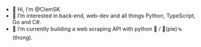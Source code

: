 - 👋 Hi, I’m @ClemSK
- 👀 I’m interested in back-end, web-dev and all things Python, TypeScript, Go and C#. 
- 🌱 I’m currently building a web scraping API with python 🐍 / 🥧(pie)🩴(thong).

<!---
ClemSK/ClemSK is a ✨ special ✨ repository because its `README.md` (this file) appears on your GitHub profile.
You can click the Preview link to take a look at your changes.
--->
